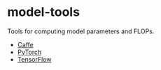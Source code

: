 # model-tools
Tools for computing model parameters and FLOPs.

- [Caffe](https://simochen.github.io/netscope)
- [PyTorch](https://github.com/simochen/model-tools/blob/master/pytorch_tools.py)
- [TensorFlow](https://github.com/simochen/model-tools/blob/master/tensorflow_tools.py)
